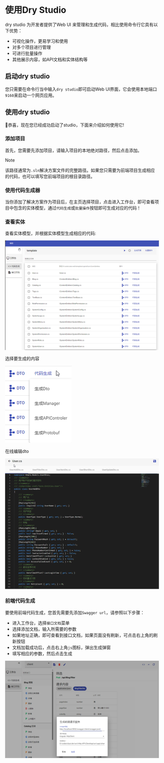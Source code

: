 # 使用Dry Studio

dry studio 为开发者提供了Web UI 来管理和生成代码，相比使用命令行它具有以下优势：

- 可视化操作，更易学习和使用
- 对多个项目进行管理
- 可进行批量操作
- 其他展示内容，如API文档和实体结构等

## 启动dry studio

您只需要在命令行当中输入`dry studio`即可启动Web UI界面，它会使用本地端口`9160`来启动一个网页应用。

## 使用dry studio

🎉恭喜，现在您已经成功启动了studio，下面来介绍如何使用它!

### 添加项目

首先，您需要先添加项目，请输入项目的本地绝对路径，然后点击添加。

> [!NOTE]
> 该路径通常为`.sln`解决方案文件的完整路径。如果您只需要为前端项目生成相应的代码，也可以填写您前端项目的根目录路径。

### 使用代码生成器

当你添加了解决方案作为项目后，在主页选择项目，点击进入工作台，即可查看项目中包含的实体模型，通过`代码生成`或`批量操作`按钮即可生成对应的代码！

### 查看实体

查看实体模型，并根据实体模型生成相应的代码:

![entities](../../_images/code%20generate.png)

选择要生成的内容

![generate-actons](../../_images/generate%20actions.png)

在线编辑dto

![edit dtos](../../_images/edit%20dtos.png)

### 前端代码生成

要使用前端代码生成，您首先需要先添加`Swagger url`，请参照以下步骤：

- 进入工作台，选择`接口文档`菜单
- 选择添加文档，输入所需要的参数
- 如果地址正确，即可查看到接口文档，如果页面没有刷新，可点击右上角的刷新按钮
- 文档加载成功后，点击右上角`js`图标，弹出生成弹窗
- 填写相应的参数，然后点击生成

![front-end](../../_images/front-end.png)

